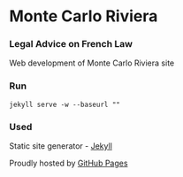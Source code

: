 # Monte Carlo Riviera

### Legal Advice on French Law

Web development of Monte Carlo Riviera site

### Run

`jekyll serve -w --baseurl ""`

### Used

Static site generator - [Jekyll](https://jekyllrb.com)

Proudly hosted by [GitHub Pages](https://pages.github.com)
